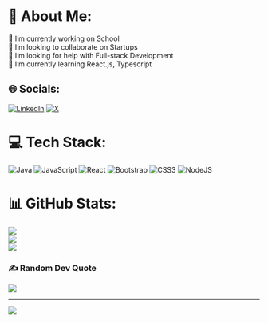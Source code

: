 # 💫 About Me:
🔭 I’m currently working on School <br>👯 I’m looking to collaborate on Startups<br>🤝 I’m looking for help with Full-stack Development <br>🌱 I’m currently learning React.js, Typescript


## 🌐 Socials:
[![LinkedIn](https://img.shields.io/badge/LinkedIn-%230077B5.svg?logo=linkedin&logoColor=white)](https://linkedin.com/in/dylan-nguyen-746518309) [![X](https://img.shields.io/badge/X-black.svg?logo=X&logoColor=white)](https://x.com/Dylannguyen16) 

# 💻 Tech Stack:
![Java](https://img.shields.io/badge/java-%23ED8B00.svg?style=for-the-badge&logo=openjdk&logoColor=white) ![JavaScript](https://img.shields.io/badge/javascript-%23323330.svg?style=for-the-badge&logo=javascript&logoColor=%23F7DF1E) ![React](https://img.shields.io/badge/react-%2320232a.svg?style=for-the-badge&logo=react&logoColor=%2361DAFB) ![Bootstrap](https://img.shields.io/badge/bootstrap-%238511FA.svg?style=for-the-badge&logo=bootstrap&logoColor=white) ![CSS3](https://img.shields.io/badge/css3-%231572B6.svg?style=for-the-badge&logo=css3&logoColor=white) ![NodeJS](https://img.shields.io/badge/node.js-6DA55F?style=for-the-badge&logo=node.js&logoColor=white)
# 📊 GitHub Stats:
![](https://github-readme-stats.vercel.app/api?username=nguyendy630&theme=dark&hide_border=false&include_all_commits=true&count_private=true)<br/>
![](https://github-readme-streak-stats.herokuapp.com/?user=nguyendy630&theme=dark&hide_border=false)<br/>
![](https://github-readme-stats.vercel.app/api/top-langs/?username=nguyendy630&theme=dark&hide_border=false&include_all_commits=true&count_private=true&layout=compact)

### ✍️ Random Dev Quote
![](https://quotes-github-readme.vercel.app/api?type=horizontal&theme=radical)

---
[![](https://visitcount.itsvg.in/api?id=nguyendy630&icon=1&color=12)](https://visitcount.itsvg.in)

<!-- Proudly created with GPRM ( https://gprm.itsvg.in ) -->
